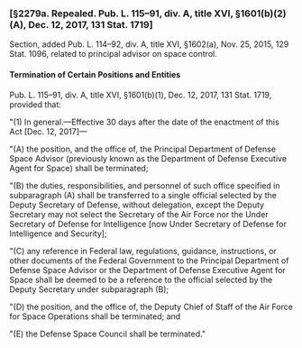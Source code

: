### [§2279a. Repealed. Pub. L. 115–91, div. A, title XVI, §1601(b)(2)(A), Dec. 12, 2017, 131 Stat. 1719] ###

Section, added Pub. L. 114–92, div. A, title XVI, §1602(a), Nov. 25, 2015, 129 Stat. 1096, related to principal advisor on space control.

#### Termination of Certain Positions and Entities ####

Pub. L. 115–91, div. A, title XVI, §1601(b)(1), Dec. 12, 2017, 131 Stat. 1719, provided that:

"(1) In general.—Effective 30 days after the date of the enactment of this Act [Dec. 12, 2017]—

"(A) the position, and the office of, the Principal Department of Defense Space Advisor (previously known as the Department of Defense Executive Agent for Space) shall be terminated;

"(B) the duties, responsibilities, and personnel of such office specified in subparagraph (A) shall be transferred to a single official selected by the Deputy Secretary of Defense, without delegation, except the Deputy Secretary may not select the Secretary of the Air Force nor the Under Secretary of Defense for Intelligence [now Under Secretary of Defense for Intelligence and Security];

"(C) any reference in Federal law, regulations, guidance, instructions, or other documents of the Federal Government to the Principal Department of Defense Space Advisor or the Department of Defense Executive Agent for Space shall be deemed to be a reference to the official selected by the Deputy Secretary under subparagraph (B);

"(D) the position, and the office of, the Deputy Chief of Staff of the Air Force for Space Operations shall be terminated; and

"(E) the Defense Space Council shall be terminated."